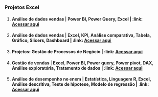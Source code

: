 #

### Projetos Excel

<ol>
 <li><h4>Análise de dados vendas | Power BI, Power Query, Excel | :link: <a href="https://github.com/eugersonmendonca/power_bi">Acessar aqui</a></h4></li>

 <li><h4>Análise de dados vendas | Excel, KPI, Análise comparativa, Tabela, Gráfico, Slicers, Dashboard | :link: <a href="https://github.com/eugersonmendonca/analise-de-dados-excel">Acessar aqui</a></h4></li>

 <li><h4>Projetos: Gestão de Processos de Negócio | :link: <a href="https://github.com/eugersonmendonca/projetos_gestão_de_processos_de_negocio">Acessar aqui</a></h4></li>

 <li><h4>Gestão de vendas | Excel, Power BI, Power query, Power pivot, DAX, Análise exploratória, Tratamento de dados | :link: <a href="https://github.com/eugersonmendonca/gestao_de_vendas">Acessar aqui</a></h4></li>

 <li><h4>Análise de desempenho no enem | Estatística, Linguagem R, Excel, Análise descritiva, Teste de hipotese, Modelo de regressão | :link: <a href="https://github.com/eugersonmendonca/analise_desempenho_enem">Acessar aqui</a></h4></li>
  
</ol>
